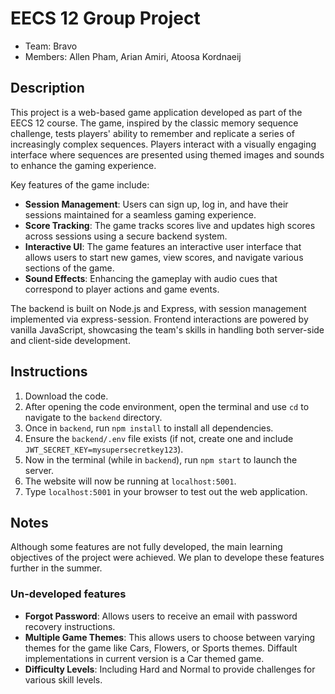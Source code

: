 # EECS 12 Group Project  
* Team: Bravo
* Members: Allen Pham, Arian Amiri, Atoosa Kordnaeij  

## Description
This project is a web-based game application developed as part of the EECS 12 course. The game, inspired by the classic memory sequence challenge, tests players' ability to remember and replicate a series of increasingly complex sequences. Players interact with a visually engaging interface where sequences are presented using themed images and sounds to enhance the gaming experience.

Key features of the game include:
- **Session Management**: Users can sign up, log in, and have their sessions maintained for a seamless gaming experience.
- **Score Tracking**: The game tracks scores live and updates high scores across sessions using a secure backend system.
- **Interactive UI**: The game features an interactive user interface that allows users to start new games, view scores, and navigate various sections of the game.
- **Sound Effects**: Enhancing the gameplay with audio cues that correspond to player actions and game events.

The backend is built on Node.js and Express, with session management implemented via express-session. Frontend interactions are powered by vanilla JavaScript, showcasing the team's skills in handling both server-side and client-side development.

## Instructions
1. Download the code.
2. After opening the code environment, open the terminal and use `cd` to navigate to the `backend` directory.
3. Once in `backend`, run `npm install` to install all dependencies.
4. Ensure the `backend/.env` file exists (if not, create one and include `JWT_SECRET_KEY=mysupersecretkey123`).
5. Now in the terminal (while in `backend`), run `npm start` to launch the server.
6. The website will now be running at `localhost:5001`.
7. Type `localhost:5001` in your browser to test out the web application.

## Notes
Although some features are not fully developed, the main learning objectives of the project were achieved. We plan to develope these features further in the summer.
### Un-developed features
- **Forgot Password**: Allows users to receive an email with password recovery instructions.
- **Multiple Game Themes**: This allows users  to choose between varying themes for the game like Cars, Flowers, or Sports themes. Diffault implementations in current version is a Car themed game.
- **Difficulty Levels**: Including Hard and Normal to provide challenges for various skill levels.
